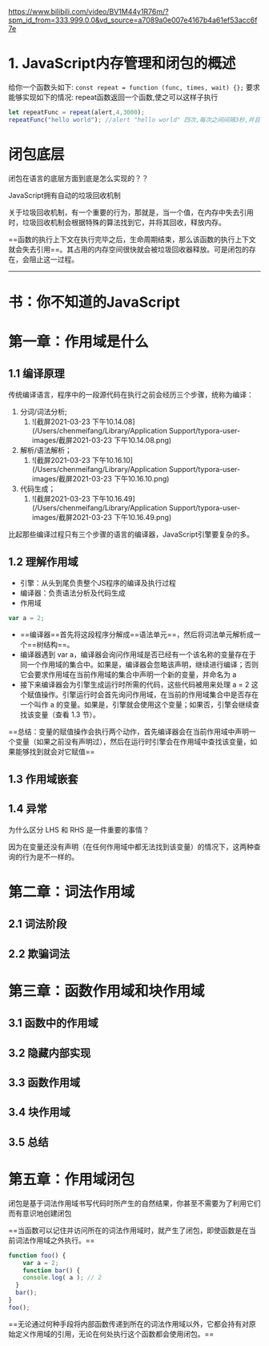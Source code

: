 https://www.bilibili.com/video/BV1M44y1R76m/?spm_id_from=333.999.0.0&vd_source=a7089a0e007e4167b4a61ef53acc6f7e

# 1. JavaScript内存管理和闭包的概述



给你一个函数头如下:
`const repeat = function (func, times, wait) {};`
要求能够实现如下的情况:
repeat函数返回一个函数,使之可以这样子执行

```js
let repeatFunc = repeat(alert,4,3000);
repeatFunc("hello world"); //alert "hello world" 四次,每次之间间隔3秒,并且repeatFunc可以再次使用.
```

# 闭包底层

闭包在语言的底层方面到底是怎么实现的？？

JavaScript拥有自动的垃圾回收机制

关于垃圾回收机制，有一个重要的行为，那就是，当一个值，在内存中失去引用时，垃圾回收机制会根据特殊的算法找到它，并将其回收，释放内存。

==函数的执行上下文在执行完毕之后，生命周期结束，那么该函数的执行上下文就会失去引用==。其占用的内存空间很快就会被垃圾回收器释放。可是闭包的存在，会阻止这一过程。

---

# 书：你不知道的JavaScript



# 第一章：作用域是什么

## 1.1 编译原理

传统编译语言，程序中的一段源代码在执行之前会经历三个步骤，统称为编译：

1. 分词/词法分析;
   1. ![截屏2021-03-23 下午10.14.08](/Users/chenmeifang/Library/Application Support/typora-user-images/截屏2021-03-23 下午10.14.08.png)
2. 解析/语法解析；
   1. ![截屏2021-03-23 下午10.16.10](/Users/chenmeifang/Library/Application Support/typora-user-images/截屏2021-03-23 下午10.16.10.png)
3. 代码生成；
   1. ![截屏2021-03-23 下午10.16.49](/Users/chenmeifang/Library/Application Support/typora-user-images/截屏2021-03-23 下午10.16.49.png)

比起那些编译过程只有三个步骤的语言的编译器，JavaScript引擎要复杂的多。

## 1.2 理解作用域

* 引擎：从头到尾负责整个JS程序的编译及执行过程
* 编译器：负责语法分析及代码生成
* 作用域

```js
var a = 2;
```

* ==编译器==首先将这段程序分解成==语法单元==，然后将词法单元解析成一个==树结构==。
* 编译器遇到 var a，编译器会询问作用域是否已经有一个该名称的变量存在于同一个作用域的集合中。如果是，编译器会忽略该声明，继续进行编译；否则它会要求作用域在当前作用域的集合中声明一个新的变量，并命名为 a
* 接下来编译器会为引擎生成运行时所需的代码，这些代码被用来处理 a = 2 这个赋值操作。引擎运行时会首先询问作用域，在当前的作用域集合中是否存在一个叫作 a 的变量。如果是，引擎就会使用这个变量；如果否，引擎会继续查找该变量（查看 1.3 节）。 

==总结：变量的赋值操作会执行两个动作，首先编译器会在当前作用域中声明一个变量（如果之前没有声明过），然后在运行时引擎会在作用域中查找该变量，如果能够找到就会对它赋值==

## 1.3 作用域嵌套

## 1.4 异常

为什么区分 LHS 和 RHS 是一件重要的事情？ 

因为在变量还没有声明（在任何作用域中都无法找到该变量）的情况下，这两种查询的行为是不一样的。

# 第二章：词法作用域

## 2.1 词法阶段

## 2.2 欺骗词法

# 第三章：函数作用域和块作用域

## 3.1 函数中的作用域

## 3.2 隐藏内部实现

## 3.3 函数作用域

## 3.4 块作用域

## 3.5 总结

# 第五章：作用域闭包

闭包是基于词法作用域书写代码时所产生的自然结果，你甚至不需要为了利用它们而有意识地创建闭包

==当函数可以记住并访问所在的词法作用域时，就产生了闭包，即使函数是在当前词法作用域之外执行。==

```js
function foo() {
	var a = 2;
	function bar() { 
    console.log( a ); // 2 
  }
  bar(); 
}
foo();
```

==无论通过何种手段将内部函数传递到所在的词法作用域以外，它都会持有对原始定义作用域的引用，无论在何处执行这个函数都会使用闭包。==











































